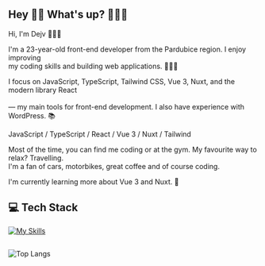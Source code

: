 ## Hey 👋🏻 What's up? 👨🏻‍💻
Hi, I'm Dejv 👨🏻‍💻<br>

I'm a 23-year-old front-end developer from the Pardubice region. I enjoy improving <br> 
my coding skills and building web applications. 🙋🏻‍♂️

I focus on JavaScript, TypeScript, Tailwind CSS, Vue 3, Nuxt, and the modern library React <br>  
— my main tools for front-end development. I also have experience with WordPress. 📚

JavaScript / TypeScript / React / Vue 3 / Nuxt / Tailwind

Most of the time, you can find me coding or at the gym. My favourite way to relax? Travelling. <br>
I'm a fan of cars, motorbikes, great coffee and of course coding.

I'm currently learning more about Vue 3 and Nuxt. 🌱

## 💻 Tech Stack 
[![My Skills](https://skillicons.dev/icons?i=javascript,typescript,react,redux,vue,nuxt,pinia,tailwindcss,sass,git,gitlab,vscode)](https://skillicons.dev)

<!-- ## 🌐 My Socials
<a href="https://instagram.com/dejvcodes" target="_blank"><img align="center" src="https://raw.githubusercontent.com/rahuldkjain/github-profile-readme-generator/master/src/images/icons/Social/instagram.svg" alt="https://www.instagram.com/iam_dejv_k" height="32" width="42" /></a>
<a href="https://www.linkedin.com/in/david-kalmus-5b6b99299/" target="blank"><img align="center" src="https://raw.githubusercontent.com/rahuldkjain/github-profile-readme-generator/master/src/images/icons/Social/linked-in-alt.svg" alt="https://www.linkedin.com/in/david-kalmus-5b6b99299/" height="32" width="42" /></a> -->
##

![Top Langs](https://github-readme-stats.vercel.app/api/top-langs/?username=DejvCodes&layout=compact&title_color=fff&text_color=ffff&bg_color=161b22&hide_border=true&locale=en&custom_title=Top%20%Languages&langs_count=10)

<!--
**DejvCodes/DejvCodes** is a ✨ _special_ ✨ repository because its `README.md` (this file) appears on your GitHub profile.

Here are some ideas to get you started:

- 🔭 I’m currently working on ...
- 🌱 I’m currently learning ...
- 👯 I’m looking to collaborate on ...
- 🤔 I’m looking for help with ...
- 💬 Ask me about ...
- 📫 How to reach me: ...
- 😄 Pronouns: ...
- ⚡ Fun fact: ...
-->
